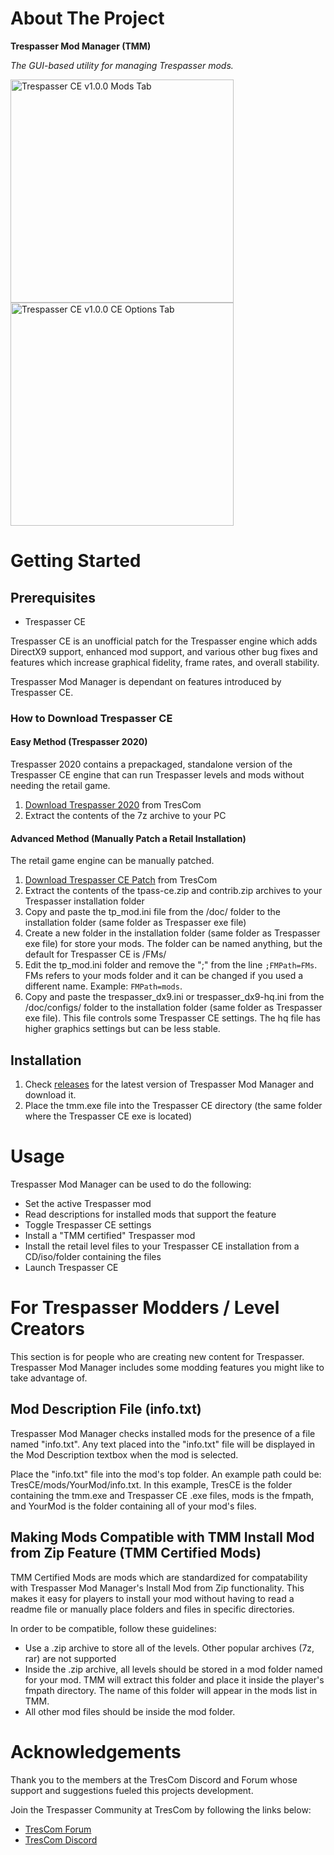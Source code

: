 # About The Project

**Trespasser Mod Manager (TMM)**

*The GUI-based utility for managing Trespasser mods.*

<p float="left">
 <img width="357" alt="Trespasser CE v1.0.0 Mods Tab" src="https://user-images.githubusercontent.com/18666598/211119258-7a76b83f-e1b0-44f1-b17e-025854ad9198.png">
 <img width="357" alt="Trespasser CE v1.0.0 CE Options Tab" src="https://user-images.githubusercontent.com/18666598/211119273-0f9635b7-b947-4091-9d06-33acb15a9b1a.png">
</p>

# Getting Started

## Prerequisites
* Trespasser CE

Trespasser CE is an unofficial patch for the Trespasser engine which adds DirectX9 support, enhanced mod support, and various other bug fixes and features which increase graphical fidelity, frame rates, and overall stability.

Trespasser Mod Manager is dependant on features introduced by Trespasser CE.

### How to Download Trespasser CE

#### Easy Method (Trespasser 2020)
Trespasser 2020 contains a prepackaged, standalone version of the Trespasser CE engine that can run Trespasser levels and mods without needing the retail game.
1. [Download Trespasser 2020](https://www.trescom.org/download/trespasser-2020-a-trespasser-modding-starter-kit/) from TresCom
2. Extract the contents of the 7z archive to your PC

#### Advanced Method (Manually Patch a Retail Installation)
The retail game engine can be manually patched.
1. [Download Trespasser CE Patch](https://www.trescom.org/download/trespasser-ce-patch/) from TresCom
2. Extract the contents of the tpass-ce.zip and contrib.zip archives to your Trespasser installation folder
3. Copy and paste the tp_mod.ini file from the /doc/ folder to the installation folder (same folder as Trespasser exe file)
4. Create a new folder in the installation folder (same folder as Trespasser exe file) for store your mods. The folder can be named anything, but the default for Trespasser CE is /FMs/
5. Edit the tp_mod.ini folder and remove the ";" from the line `;FMPath=FMs`. FMs refers to your mods folder and it can be changed if you used a different name. Example: `FMPath=mods`.
6. Copy and paste the trespasser_dx9.ini or trespasser_dx9-hq.ini from the /doc/configs/ folder to the installation folder (same folder as Trespasser exe file). This file controls some Trespasser CE settings. The hq file has higher graphics settings but can be less stable.

## Installation
1. Check [releases](https://github.com/miketheraptor/Trespasser-Mod-Manager/releases) for the latest version of Trespasser Mod Manager and download it.
2. Place the tmm.exe file into the Trespasser CE directory (the same folder where the Trespasser CE exe is located)

# Usage
Trespasser Mod Manager can be used to do the following:
* Set the active Trespasser mod
* Read descriptions for installed mods that support the feature
* Toggle Trespasser CE settings
* Install a "TMM certified" Trespasser mod
* Install the retail level files to your Trespasser CE installation from a CD/iso/folder containing the files
* Launch Trespasser CE

# For Trespasser Modders / Level Creators
This section is for people who are creating new content for Trespasser. Trespasser Mod Manager includes some modding features you might like to take advantage of.

## Mod Description File (info.txt)
Trespasser Mod Manager checks installed mods for the presence of a file named "info.txt". Any text placed into the "info.txt" file will be displayed in the Mod Description textbox when the mod is selected.

Place the "info.txt" file into the mod's top folder. An example path could be: TresCE/mods/YourMod/info.txt. In this example, TresCE is the folder containing the tmm.exe and Trespasser CE .exe files, mods is the fmpath, and YourMod is the folder containing all of your mod's files.

## Making Mods Compatible with TMM Install Mod from Zip Feature (TMM Certified Mods)
TMM Certified Mods are mods which are standardized for compatability with Trespasser Mod Manager's Install Mod from Zip functionality. This makes it easy for players to install your mod without having to read a readme file or manually place folders and files in specific directories.

In order to be compatible, follow these guidelines:
* Use a .zip archive to store all of the levels. Other popular archives (7z, rar) are not supported
* Inside the .zip archive, all levels should be stored in a mod folder named for your mod. TMM will extract this folder and place it inside the player's fmpath directory. The name of this folder will appear in the mods list in TMM.
* All other mod files should be inside the mod folder.

# Acknowledgements
Thank you to the members at the TresCom Discord and Forum whose support and suggestions fueled this projects development.

Join the Trespasser Community at TresCom by following the links below:
* [TresCom Forum](https://www.trescom.org)
* [TresCom Discord](https://discord.gg/xHmu7cF7v4)
